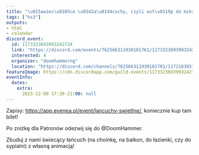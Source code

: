 ```yaml
---
title: "\u015awiec\u0105ce \u0142a\u0144cuchy, czyli wst\u0119p do mikrokontroler\u00f3w i programowalnych LED WS2812B"
tags: ["hs3"]
outputs:
- html
- calendar
discord_event:
  id: 1173323693993242724
  link: "https://discord.com/events/762566311930101761/1173323693993242724"
  interested: 4
  organizer: "doomhammerng"
  location: "https://discord.com/channels/762566311930101761/1172163857402314903"
featureImage: https://cdn.discordapp.com/guild-events/1173323693993242724/4167b89daeedb7893c6d7525ae6cc6bd.png?size=1024
eventInfo:
  dates:
    extra:
      2023-12-08 17:30-21:00: null
---
```

Zapisy: https://app.evenea.pl/event/lancuchy-swietlne/, koniecznie kup tam bilet!

Po zniżkę dla Patronów odezwij się do @DoomHammer.

Zbuduj z nami świecący łańcuch (na choinkę, na balkon, do łazienki, czy do sypialni) z własną animacją!
